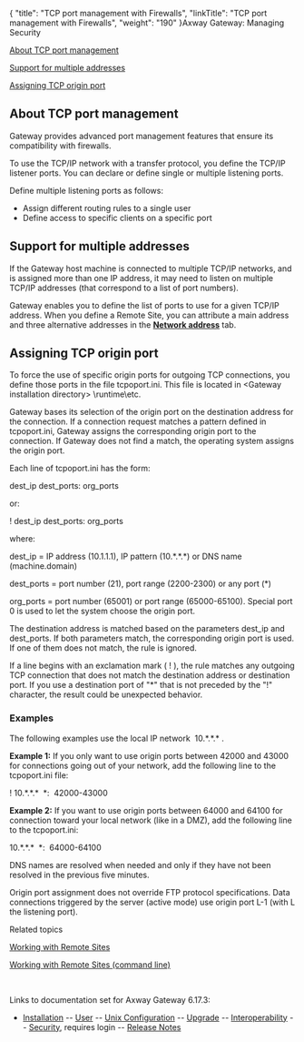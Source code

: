 {
    "title": "TCP port management with Firewalls",
    "linkTitle": "TCP port management with Firewalls",
    "weight": "190"
}<span class="mc-variable axway_variables.Component_Long_Name variable">Axway Gateway</span>: Managing Security

[About TCP port management](#About)

[Support for multiple addresses](#Support_for_multiple_addresses)

[Assigning TCP origin port](#Assigning_TCP_origin_ports)

<span id="About"></span>

## About TCP port management

Gateway provides advanced port management features that ensure its compatibility with firewalls.

To use the TCP/IP network with a transfer protocol, you define the TCP/IP listener ports. You can declare or define single or multiple listening ports.

Define multiple listening ports as follows:

-   Assign different routing rules to a single user
-   Define access to specific clients on a specific port

<span id="Support_for_multiple_addresses"></span>

## Support for multiple addresses

If the Gateway host machine is connected to multiple TCP/IP networks, and is assigned more than one IP address, it may need to listen on multiple TCP/IP addresses (that correspond to a list of port numbers).

Gateway enables you to define the list of ports to use for a given TCP/IP address. When you define a Remote Site, you can attribute a main address and three alternative addresses in the <span style="font-weight: bold;">[Network address](../../../../gateway_userguide_(primary)/managing_partners_start_here/sites_start_here/managing_remote_sites/remote_site_network_address_tab)</span> tab.

<span id="Assigning_TCP_origin_ports"></span>

## Assigning TCP origin port

To force the use of specific origin ports for outgoing TCP connections, you define those ports in the file <span class="code">tcpoport.ini</span>. This file is located in<span class="code"> &lt;Gateway installation directory> \\runtime\\etc</span>.

Gateway bases its selection of the origin port on the destination address for the connection. If a connection request matches a pattern defined in<span class="code"> tcpoport.ini</span>, Gateway assigns the corresponding origin port to the connection. If Gateway does not find a match, the operating system assigns the origin port.

Each line of<span class="code"> tcpoport.ini</span> has the form:

dest\_ip dest\_ports: org\_ports

or:

! dest\_ip dest\_ports: org\_ports

where:

<span class="code">dest\_ip</span> = IP address (10.1.1.1), IP pattern (10.\*.\*.\*) or DNS name (machine.domain)

<span class="code">dest\_ports</span> = port number (21), port range (2200-2300) or any port (\*)

<span class="code">org\_ports</span> = port number (65001) or port range (65000-65100). Special port 0 is used to let the system choose the origin port.

The destination address is matched based on the parameters <span class="code">dest\_ip</span> and <span class="code">dest\_ports</span>. If both parameters match, the corresponding origin port is used. If one of them does not match, the rule is ignored.

If a line begins with an exclamation mark ( ! ), the rule matches any outgoing TCP connection that does not match the destination address or destination port. If you use a destination port of "\*" that is not preceded by the "!" character, the result could be unexpected behavior.

### Examples

The following examples use the local IP network  10.\*.\*.\* .

<span style="font-weight: bold;">Example 1:</span> If you only want to use origin ports between 42000 and 43000 for connections going out of your network, add the following line to the <span class="code">tcpoport.ini</span> file:

! 10.\*.\*.\*  \*:  42000-43000

<span style="font-weight: bold;">Example 2:</span> If you want to use origin ports between 64000 and 64100 for connection toward your local network (like in a DMZ), add the following line to the <span class="code">tcpoport.ini</span>:

10.\*.\*.\*  \*:  64000-64100

DNS names are resolved when needed and only if they have not been resolved in the previous five minutes.

Origin port assignment does not override FTP protocol specifications. Data connections triggered by the server (active mode) use origin port L-1 (with L the listening port).

Related topics

[Working with Remote Sites](../../../../gateway_userguide_(primary)/managing_partners_start_here/sites_start_here/managing_remote_sites)

[Working with Remote Sites (command line)](../../../../gateway_userguide_(primary)/managing_partners_start_here/sites_start_here/managing_local_sites_cli/managing_remote_sites_cli)

 

Links to documentation set for Axway Gateway <span class="mc-variable axway_variables.Release_Number variable">6.17.3</span>:

-   [Installation](/bundle/Gateway_6173_InstallationGuide_allOS_en_HTML5/page/Content/start_page.htm) -- [User](/bundle/Gateway_6173_UsersGuide_allOS_en_HTML5/page/Content/start_page.htm) -- [Unix Configuration](/bundle/Gateway_6173_ConfigurationGuide_UNIX_en_HTML5/page/Content/start_page.htm) -- [Upgrade](/bundle/Gateway_6173_UpgradeGuide_allOS_en_HTML5/page/Content/start_page.htm) -- [Interoperability](/bundle/Gateway_6173_InteroperabilityGuide_allOS_en_HTML5/page/Content/start_page.htm) -- [Security](/bundle/Gateway_6173_SecurityGuide_allOS_en_HTML5/page/Content/start_page.htm), requires login -- [Release Notes](/bundle/Gateway_6173_ReleaseNotes_allOS_en_HTML5/page/Content/Gateway_ReleaseNotes_allOS_en.htm)
